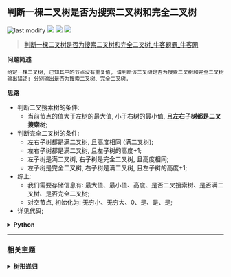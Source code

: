 ## 判断一棵二叉树是否为搜索二叉树和完全二叉树
<!--START_SECTION:badge-->
![last modify](https://img.shields.io/static/v1?label=last%20modify&message=2025-07-08%2016%3A53%3A13&label_color=gray&color=thistle&style=flat-square)
[![](https://img.shields.io/static/v1?label=&message=%E4%B8%AD%E7%AD%89&label_color=gray&color=yellow&style=flat-square)](../../../README.md#中等)
[![](https://img.shields.io/static/v1?label=&message=%E7%89%9B%E5%AE%A2&label_color=gray&color=green&style=flat-square)](../../../README.md#牛客)
[![](https://img.shields.io/static/v1?label=&message=%E6%A0%91%E5%BD%A2%E9%80%92%E5%BD%92&label_color=gray&color=blue&style=flat-square)](../../../README.md#树形递归)
<!--END_SECTION:badge-->
<!--info
tags: [TreeDP]
source: 牛客
level: 中等
number: '0060'
name: 判断一棵二叉树是否为搜索二叉树和完全二叉树
companies: []
-->

> [判断一棵二叉树是否为搜索二叉树和完全二叉树_牛客题霸_牛客网](https://www.nowcoder.com/practice/f31fc6d3caf24e7f8b4deb5cd9b5fa97)

<summary><b>问题简述</b></summary>

```txt
给定一棵二叉树, 已知其中的节点没有重复值, 请判断该二叉树是否为搜索二叉树和完全二叉树.
输出描述: 分别输出是否为搜索二叉树、完全二叉树.
```

<!--
<details><summary><b>详细描述</b></summary>

```txt
```

</details>
-->


<!-- <div align="center"><img src="../../../_assets/xxx.png" height="300" /></div> -->

<summary><b>思路</b></summary>

- 判断二叉搜索树的条件:
    - 当前节点的值大于左树的最大值, 小于右树的最小值, 且**左右子树都是二叉搜索树**;
- 判断完全二叉树的条件:
    - 左右子树都是满二叉树, 且高度相同 (满二叉树);
    - 左右子树都是满二叉树, 且左子树的高度+1;
    - 左子树是满二叉树, 右子树是完全二叉树, 且高度相同;
    - 左子树是完全二叉树, 右子树是满二叉树, 且左子树的高度+1;
- 综上:
    - 我们需要存储信息有: 最大值、最小值、高度、是否二叉搜索树、是否满二叉树、是否完全二叉树;
    - 对空节点, 初始化为: 无穷小、无穷大、0、是、是、是;
- 详见代码;

<details><summary><b>Python</b></summary>

```python
class Solution:
    def judgeIt(self , root: TreeNode) -> List[bool]:

        from dataclasses import dataclass

        @dataclass
        class Info:
            mx: int  # 整棵树的最大值
            mi: int  # 整棵树的最小值
            height: int    # 树的高度
            is_bst: bool   # 是否搜索二叉树
            is_full: bool  # 是否满二叉树
            is_cbt: bool   # 是否完全二叉树

        def dfs(x):
            if not x: return Info(float('-inf'), float('inf'), 0, True, True, True)

            l, r = dfs(x.left), dfs(x.right)
            # 使用左右子树的信息得到当前节点的信息
            mx = max(x.val, r.mx)
            mi = min(x.val, l.mi)
            height = max(l.height, r.height) + 1
            is_bst = l.is_bst and r.is_bst and l.mx < x.val < r.mi
            is_full = l.is_full and r.is_full and l.height == r.height
            is_cbt = is_full or \
                l.is_full and r.is_full and l.height - 1 == r.height or \
                l.is_full and r.is_cbt and l.height == r.height or \
                l.is_cbt and r.is_full and l.height - 1 == r.height

            return Info(mx, mi, height, is_bst, is_full, is_cbt)

        info = dfs(root)
        return info.is_bst, info.is_cbt
```

</details>


<!--START_SECTION:relate-->
---

### 相关主题

<details><summary><b>树形递归</b></summary>

> [[中等, LeetCode] 打家劫舍III](../06/LeetCode_0337_中等_打家劫舍III.md)  
> [[中等, LeetCode] 路径总和III](../06/LeetCode_0437_中等_路径总和III.md)  
  > 
> [[困难, LeetCode] 二叉树中的最大路径和](../02/LeetCode_0124_困难_二叉树中的最大路径和.md)  
  > 
> [[简单, LeetCode] 平衡二叉树 🔥](../09/LeetCode_0110_简单_平衡二叉树.md)  
> [[简单, 剑指Offer] 二叉树的最近公共祖先](../01/剑指Offer_6802_简单_二叉树的最近公共祖先.md)  
  > 

</details>
<!--END_SECTION:relate-->